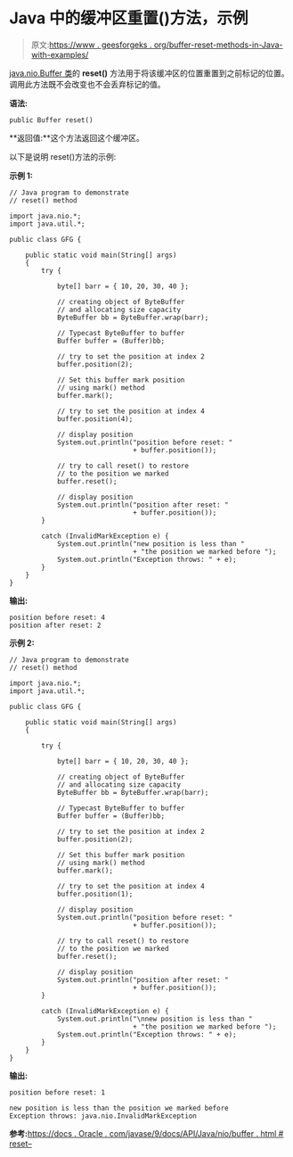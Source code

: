 # Java 中的缓冲区重置()方法，示例

> 原文:[https://www . geesforgeks . org/buffer-reset-methods-in-Java-with-examples/](https://www.geeksforgeeks.org/buffer-reset-methods-in-java-with-examples/)

[java.nio.Buffer 类](https://www.geeksforgeeks.org/tag/java-buffer/)的 **reset()** 方法用于将该缓冲区的位置重置到之前标记的位置。调用此方法既不会改变也不会丢弃标记的值。

**语法:**

```
public Buffer reset()
```

**返回值:**这个方法返回这个缓冲区。

以下是说明 reset()方法的示例:

**示例 1:**

```
// Java program to demonstrate
// reset() method

import java.nio.*;
import java.util.*;

public class GFG {

    public static void main(String[] args)
    {
        try {

            byte[] barr = { 10, 20, 30, 40 };

            // creating object of ByteBuffer
            // and allocating size capacity
            ByteBuffer bb = ByteBuffer.wrap(barr);

            // Typecast ByteBuffer to buffer
            Buffer buffer = (Buffer)bb;

            // try to set the position at index 2
            buffer.position(2);

            // Set this buffer mark position
            // using mark() method
            buffer.mark();

            // try to set the position at index 4
            buffer.position(4);

            // display position
            System.out.println("position before reset: "
                               + buffer.position());

            // try to call reset() to restore
            // to the position we marked
            buffer.reset();

            // display position
            System.out.println("position after reset: "
                               + buffer.position());
        }

        catch (InvalidMarkException e) {
            System.out.println("new position is less than "
                               + "the position we marked before ");
            System.out.println("Exception throws: " + e);
        }
    }
}
```

**输出:**

```
position before reset: 4
position after reset: 2

```

**示例 2:**

```
// Java program to demonstrate
// reset() method

import java.nio.*;
import java.util.*;

public class GFG {

    public static void main(String[] args)
    {

        try {

            byte[] barr = { 10, 20, 30, 40 };

            // creating object of ByteBuffer
            // and allocating size capacity
            ByteBuffer bb = ByteBuffer.wrap(barr);

            // Typecast ByteBuffer to buffer
            Buffer buffer = (Buffer)bb;

            // try to set the position at index 2
            buffer.position(2);

            // Set this buffer mark position
            // using mark() method
            buffer.mark();

            // try to set the position at index 4
            buffer.position(1);

            // display position
            System.out.println("position before reset: "
                               + buffer.position());

            // try to call reset() to restore
            // to the position we marked
            buffer.reset();

            // display position
            System.out.println("position after reset: "
                               + buffer.position());
        }

        catch (InvalidMarkException e) {
            System.out.println("\nnew position is less than "
                               + "the position we marked before ");
            System.out.println("Exception throws: " + e);
        }
    }
}
```

**输出:**

```
position before reset: 1

new position is less than the position we marked before 
Exception throws: java.nio.InvalidMarkException

```

**参考:**[https://docs . Oracle . com/javase/9/docs/API/Java/nio/buffer . html # reset–](https://docs.oracle.com/javase/9/docs/api/java/nio/Buffer.html#reset--)